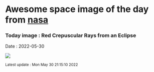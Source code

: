 
# Awesome space image of the day from [nasa](https://api.nasa.gov/)

### Today image : Red Crepuscular Rays from an Eclipse

Date : 2022-05-30


![](https://apod.nasa.gov/apod/image/2205/EclipseRays_Bouvier_960.jpg)

<small>Latest update : Mon May 30 21:15:10 2022</small>



